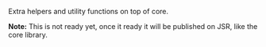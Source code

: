 Extra helpers and utility functions on top of core.

**Note:** This is not ready yet, once it ready it will be published on JSR, like
the core library.

